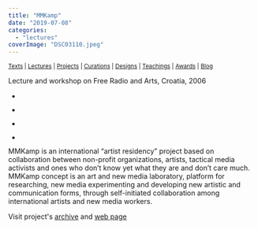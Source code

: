 ```yaml
---
title: "MMKamp"
date: "2019-07-08"
categories: 
  - "lectures"
coverImage: "DSC03110.jpeg"
---
```


<small>[Texts](../texts.html) | [Lectures](../lectures.html) | [Projects](../projects.html) | [Curations](../curation.html) | [Designs](../designs.html) | [Teachings](../teachings.html) | [Awards](../awards.html) | <a href="https://readruiz.medium.com/" target="_blank">Blog</a></small>

Lecture and workshop on Free Radio and Arts, Croatia, 2006

- <a href="https://thisismyart.eratudomato.online/wp-content/uploads/sites/11/2020/05/DSC03347.jpeg"><img src="images/DSC03347-1024x768.jpeg" alt="" /></a>
    
- <a href="https://thisismyart.eratudomato.online/wp-content/uploads/sites/11/2020/05/DSC03289.jpeg"><img src="images/DSC03289-1024x768.jpeg" alt="" /></a>
    
- <a href="https://thisismyart.eratudomato.online/wp-content/uploads/sites/11/2020/05/DSC03279.jpeg"><img src="images/DSC03279-1024x768.jpeg" alt="" /></a>
    
- <a href="https://thisismyart.eratudomato.online/wp-content/uploads/sites/11/2020/05/DSC03161.jpeg"><img src="images/DSC03161-1024x768.jpeg" alt="" /></a>
    

MMKamp is an international “artist residency” project based on collaboration between non-profit organizations, artists, tactical media activists and ones who don’t know yet what they are and don’t care much. MMKamp concept is an art and new media laboratory, platform for researching, new media experimenting and developing new artistic and communication forms, through self-initiated collaboration among international artists and new media workers.

Visit project's [archive](https://web.archive.org/web/20100305063510/http://gentlejunk.net/mmkamp06/index.php?option=com_content&task=blogcategory&id=3&Itemid=33&lang=hr) and [web page](http://mmkamp.gentlejunk.net/about/)
